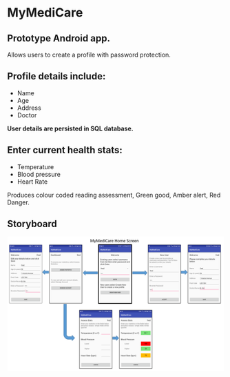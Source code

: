 # MyMediCare
## Prototype Android app. 

Allows users to create a profile with password protection.

## Profile details include:
* Name
* Age
* Address
* Doctor

__User details are persisted in SQL database.__

## Enter current health stats:
* Temperature
* Blood pressure
* Heart Rate

Produces colour coded reading assessment, Green good, Amber alert, Red Danger.

## Storyboard
![alt text](https://github.com/cnicholas63/MyMediCare/blob/master/MyMediCare%20Storyboard.png "Storyboard")


